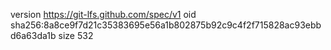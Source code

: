 version https://git-lfs.github.com/spec/v1
oid sha256:8a8ce9f7d21c35383695e56a1b802875b92c9c4f2f715828ac93ebbd6a63da1b
size 532
